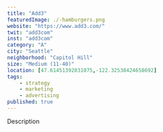 ```yaml
---
title: "Add3"
featuredImage: ./-hamburgers.png
website: "https://www.add3.com/"
twit: "add3com"
inst: "add3com"
category: "A"
city: "Seattle"
neighborhood: "Capitol Hill"
size: "Medium (11-40)"
location: [47.61451392031075,-122.32538424658692]
tags:
    - strategy
    - marketing
    - advertising
published: true
---
```


Description
